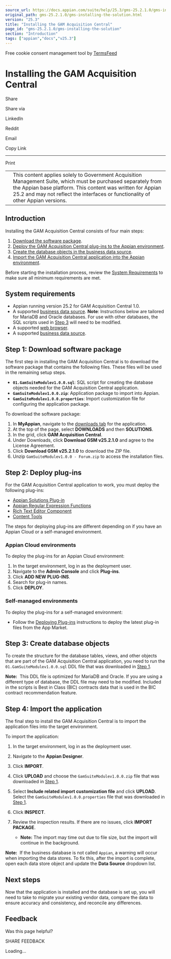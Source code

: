 ```yaml
---
source_url: https://docs.appian.com/suite/help/25.3/gms-25.2.1.0/gms-installing-the-solution.html
original_path: gms-25.2.1.0/gms-installing-the-solution.html
version: "25.3"
title: "Installing the GAM Acquisition Central"
page_id: "gms-25.2.1.0/gms-installing-the-solution"
section: "Introduction"
tags: ["appian","docs","v25.3"]
---
```



Free cookie consent management tool by [TermsFeed](https://www.termsfeed.com/)

# Installing the GAM Acquisition Central

Share

Share via

LinkedIn

Reddit

Email

Copy Link

* * *

Print

<table><tbody><tr><td><i class="fa fa-check-square-o" aria-hidden="true"></i></td><td>This content applies solely to Government Acquisition Management Suite, which must be purchased separately from the Appian base platform. This content was written for Appian 25.2 and may not reflect the interfaces or functionality of other Appian versions.</td></tr></tbody></table>

## Introduction

Installing the GAM Acquisition Central consists of four main steps:

1.  [Download the software package](#step-1-download-software-package).
2.  [Deploy the GAM Acquisition Central plug-ins to the Appian environment](#step-2-deploy-plug-ins).
3.  [Create the database objects in the business data source](#step-3-create-database-objects).
4.  [Import the GAM Acquisition Central application into the Appian environment](#step-4-import-the-application).

Before starting the installation process, review the [System Requirements](#system-requirements) to make sure all minimum requirements are met.

## System requirements

-   Appian running version 25.2 for GAM Acquisition Central 1.0.
-   A supported [business data source](../System_Requirements.html#databases). **Note**: Instructions below are tailored for MariaDB and Oracle databases. For use with other databases, the SQL scripts used in [Step 3](#step-3-create-database-objects) will need to be modified.
-   A supported [web browser](../System_Requirements.html#web-browsers).
-   A supported [business data source](../System_Requirements.html#databases).

## Step 1: Download software package

The first step in installing the GAM Acquisition Central is to download the software package that contains the following files. These files will be used in the remaining setup steps.

-   **`01.GamSuiteModulev1.0.0.sql`**: SQL script for creating the database objects needed for the GAM Acquisition Central application.
-   **`GamSuiteModulev1.0.0.zip`**: Application package to import into Appian.
-   **`GamSuiteModulev1.0.0.properties`**: Import customization file for configuring the application package.

To download the software package:

1.  In **MyAppian**, navigate to the [downloads tab](https://forum.appian.com/suite/sites/myappian/page/support) for the application.
2.  At the top of the page, select **DOWNLOADS** and then **SOLUTIONS**.
3.  In the grid, click **GAM Acquisition Central**.
4.  Under Downloads, click **Download GSM v25.2.1.0** and agree to the License Agreement.
5.  Click **Download GSM v25.2.1.0** to download the ZIP file.
6.  Unzip `GamSuiteModulev1.0.0 - Forum.zip` to access the installation files.

## Step 2: Deploy plug-ins

For the GAM Acquisition Central application to work, you must deploy the following plug-ins:

-   [Appian Solutions Plug-in](https://community.appian.com/b/appmarket/posts/appian-solutions-plug-in)
-   [Appian Regular Expression Functions](https://community.appian.com/b/appmarket/posts/regular-expression-functions)
-   [Rich Text Editor Component](https://community.appian.com/b/appmarket/posts/rich-text-editor)
-   [Content Tools](https://community.appian.com/b/appmarket/posts/content-tools)

The steps for deploying plug-ins are different depending on if you have an Appian Cloud or a self-managed environment.

### Appian Cloud environments

To deploy the plug-ins for an Appian Cloud environment:

1.  In the target environment, log in as the deployment user.
2.  Navigate to the **Admin Console** and click **Plug-ins**.
3.  Click **ADD NEW PLUG-INS**.
4.  Search for plug-in names.
5.  Click **DEPLOY**.

### Self-managed environments

To deploy the plug-ins for a self-managed environment:

-   Follow the [Deploying Plug-ins](../Appian_Plug-ins.html#deploying-plug-ins) instructions to deploy the latest plug-in files from the App Market.

## Step 3: Create database objects

To create the structure for the database tables, views, and other objects that are part of the GAM Acquisition Central application, you need to run the `01.GamSuiteModulev1.0.0.sql` DDL file that was downloaded in [Step 1](#step-1-download-software-package).

**Note:**  This DDL file is optimized for MariaDB and Oracle. If you are using a different type of database, the DDL file may need to be modified. Included in the scripts is Best in Class (BIC) contracts data that is used in the BIC contract recommendation feature.

## Step 4: Import the application

The final step to install the GAM Acquisition Central is to import the application files into the target environment.

To import the application:

1.  In the target environment, log in as the deployment user.
2.  Navigate to the **Appian Designer**.
3.  Click **IMPORT**.
4.  Click **UPLOAD** and choose the `GamSuiteModulev1.0.0.zip` file that was downloaded in [Step 1](#step-1-download-software-package).
5.  Select **Include related import customization file** and click **UPLOAD**. Select the `GamSuiteModulev1.0.0.properties` file that was downloaded in [Step 1](#step-1-download-software-package).
6.  Click **INSPECT**.
7.  Review the inspection results. If there are no issues, click **IMPORT PACKAGE**.

    -   **Note:** The import may time out due to file size, but the import will continue in the background.

**Note:**  If the business database is not called `Appian`, a warning will occur when importing the data stores. To fix this, after the import is complete, open each data store object and update the **Data Source** dropdown list.

## Next steps

Now that the application is installed and the database is set up, you will need to take to migrate your existing vendor data, compare the data to ensure accuracy and consistency, and reconcile any differences.

## Feedback

Was this page helpful?

SHARE FEEDBACK

Loading...